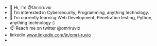 - 👋 Hi, I’m @Omriruvio
- 👀 I’m interested in Cybersecurity, Programming, anything technology. 
- 🌱 I’m currently learning Web Development, Penetration testing, Python, anything technology :)
- 📫 Reach me on twitter @omriruvio 
- linkedin www.linkedin.com/in/omri-ruvio
- 

<!---
Omriruvio/Omriruvio is a ✨ special ✨ repository because its `README.md` (this file) appears on your GitHub profile.
You can click the Preview link to take a look at your changes.
--->
